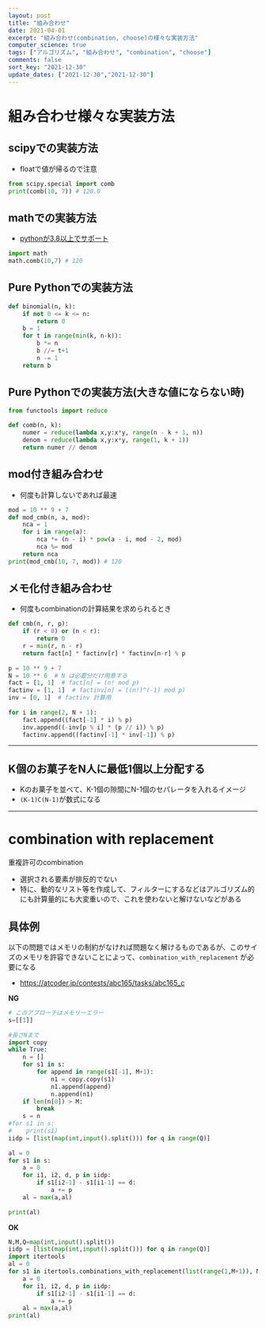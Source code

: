 ```yaml
---
layout: post
title: "組み合わせ"
date: 2021-04-01
excerpt: "組み合わせ(combination, choose)の様々な実装方法"
computer_science: true
tags: ["アルゴリズム", "組み合わせ", "combination", "choose"]
comments: false
sort_key: "2021-12-30"
update_dates: ["2021-12-30","2021-12-30"]
---
```


# 組み合わせ様々な実装方法

## scipyでの実装方法
 - floatで値が帰るので注意

```python
from scipy.special import comb
print(comb(10, 7)) # 120.0
```

## mathでの実装方法
 - [pythonが3.8以上でサポート](https://docs.python.org/3/library/math.html#math.comb)

```python
import math
math.comb(10,7) # 120
```

## Pure Pythonでの実装方法

```python
def binomial(n, k):
    if not 0 <= k <= n:
        return 0
    b = 1
    for t in range(min(k, n-k)):
        b *= n
        b //= t+1
        n -= 1
    return b
```

## Pure Pythonでの実装方法(大きな値にならない時)

```python
from functools import reduce

def comb(n, k):
    numer = reduce(lambda x,y:x*y, range(n - k + 1, n))
    denom = reduce(lambda x,y:x*y, range(1, k + 1))
    return numer // denom
```

## mod付き組み合わせ
 - 何度も計算しないであれば最速  

```python
mod = 10 ** 9 + 7
def mod_cmb(n, a, mod):
    nca = 1
    for i in range(a):
        nca *= (n - i) * pow(a - i, mod - 2, mod)
        nca %= mod
    return nca
print(mod_cmb(10, 7, mod)) # 120
```

## メモ化付き組み合わせ
 - 何度もcombinationの計算結果を求められるとき

```python
def cmb(n, r, p):
    if (r < 0) or (n < r):
        return 0
    r = min(r, n - r)
    return fact[n] * factinv[r] * factinv[n-r] % p
 
p = 10 ** 9 + 7
N = 10 ** 6  # N は必要分だけ用意する
fact = [1, 1]  # fact[n] = (n! mod p)
factinv = [1, 1]  # factinv[n] = ((n!)^(-1) mod p)
inv = [0, 1]  # factinv 計算用
 
for i in range(2, N + 1):
    fact.append((fact[-1] * i) % p)
    inv.append((-inv[p % i] * (p // i)) % p)
    factinv.append((factinv[-1] * inv[-1]) % p)
```

---

## K個のお菓子をN人に最低1個以上分配する
 - Kのお菓子を並べて、K-1個の隙間にN-1個のセパレータを入れるイメージ
 - `(K-1)C(N-1)`が数式になる

---

# combination with replacement
重複許可のcombination
 - 選択される要素が排反的でない
 - 特に、動的なリスト等を作成して、フィルターにするなどはアルゴリズム的にも計算量的にも大変重いので、これを使わないと解けないなどがある

## 具体例

以下の問題ではメモリの制約がなければ問題なく解けるものであるが、このサイズのメモリを許容できないことによって、`combination_with_replacement` が必要になる
 - https://atcoder.jp/contests/abc165/tasks/abc165_c

**NG** 

```python
# このアプローチはメモリーエラー
s=[[1]]
 
#長さNまで
import copy
while True:
    n = []
    for s1 in s:
        for append in range(s1[-1], M+1):
            n1 = copy.copy(s1)
            n1.append(append)
            n.append(n1)
    if len(n[0]) > M:
        break
    s = n
#for s1 in s:
#    print(s1)
iidp = [list(map(int,input().split())) for q in range(Q)]
 
al = 0
for s1 in s:
    a = 0
    for i1, i2, d, p in iidp:
        if s1[i2-1] - s1[i1-1] == d:
            a += p
    al = max(a,al)
 
print(al)
```

**OK**  
```python
N,M,Q=map(int,input().split())
iidp = [list(map(int,input().split())) for q in range(Q)]
import itertools
al = 0
for s1 in itertools.combinations_with_replacement(list(range(1,M+1)), N):
    a = 0
    for i1, i2, d, p in iidp:
        if s1[i2-1] - s1[i1-1] == d:
            a += p
    al = max(a,al)
print(al)
```
